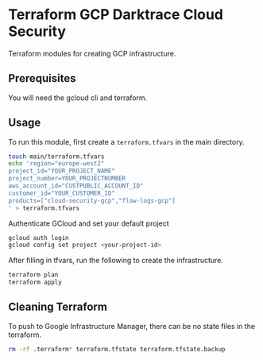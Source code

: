 # Terraform GCP Darktrace Cloud Security

Terraform modules for creating GCP infrastructure.

## Prerequisites

You will need the gcloud cli and terraform.

## Usage

To run this module, first create a `terraform.tfvars` in the main directory.

```bash
touch main/terraform.tfvars
echo 'region="europe-west2"
project_id="YOUR_PROJECT_NAME"
project_number=YOUR_PROJECTNUMBER
aws_account_id="CUSTPUBLIC_ACCOUNT_ID"
customer_id="YOUR_CUSTOMER_ID"
products=["cloud-security-gcp","flow-logs-gcp"]
' > terraform.tfvars
```

Authenticate GCloud and set your default project

```bash
gcloud auth login
gcloud config set project <your-project-id>
```

After filling in tfvars, run the following to create the infrastructure.

```bash
terraform plan
terraform apply
```

## Cleaning Terraform

To push to Google Infrastructure Manager, there can be no state files in the terraform.

```bash
rm -rf .terraform* terraform.tfstate terraform.tfstate.backup
```
